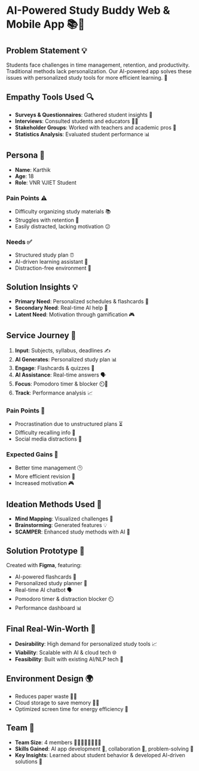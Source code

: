 # AI-Powered Study Buddy Web & Mobile App 📚🤖

## Problem Statement 💡
Students face challenges in time management, retention, and productivity. Traditional methods lack personalization. Our AI-powered app solves these issues with personalized study tools for more efficient learning. 🎯

## Empathy Tools Used 🔍
- **Surveys & Questionnaires**: Gathered student insights 📝
- **Interviews**: Consulted students and educators 👩‍🏫
- **Stakeholder Groups**: Worked with teachers and academic pros 🤝
- **Statistics Analysis**: Evaluated student performance 📊

## Persona 👤
- **Name**: Karthik  
- **Age**: 18
- **Role**: VNR VJIET Student

### Pain Points ⚠️
- Difficulty organizing study materials 📚
- Struggles with retention 🤯
- Easily distracted, lacking motivation 😕

### Needs ✅
- Structured study plan ⏰
- AI-driven learning assistant 🧠
- Distraction-free environment 🛑

## Solution Insights 💡
- **Primary Need**: Personalized schedules & flashcards 📅
- **Secondary Need**: Real-time AI help 🤖
- **Latent Need**: Motivation through gamification 🎮

## Service Journey 🚀
1. **Input**: Subjects, syllabus, deadlines ✍️
2. **AI Generates**: Personalized study plan 📊
3. **Engage**: Flashcards & quizzes 🎴
4. **AI Assistance**: Real-time answers 🗣️
5. **Focus**: Pomodoro timer & blocker ⏲️🚫
6. **Track**: Performance analysis 📈

### Pain Points 🛑
- Procrastination due to unstructured plans ⏳
- Difficulty recalling info 🔄
- Social media distractions 📱

### Expected Gains 🌟
- Better time management 🕒
- More efficient revision 📖
- Increased motivation 🎮

## Ideation Methods Used 💭
- **Mind Mapping**: Visualized challenges 🧠
- **Brainstorming**: Generated features 💡
- **SCAMPER**: Enhanced study methods with AI 🔧

## Solution Prototype 🔧
Created with **Figma**, featuring:
- AI-powered flashcards 🧩
- Personalized study planner 📅
- Real-time AI chatbot 🗣️
- Pomodoro timer & distraction blocker ⏲️
- Performance dashboard 📊

## Final Real-Win-Worth 🎯
- **Desirability**: High demand for personalized study tools 📈
- **Viability**: Scalable with AI & cloud tech 🌐
- **Feasibility**: Built with existing AI/NLP tech 🔧

## Environment Design 🌍
- Reduces paper waste 📄❌
- Cloud storage to save memory 🧠💾
- Optimized screen time for energy efficiency 🔋

## Team 👥
- **Team Size**: 4 members 👩‍💻👨‍💻👩‍💻👨‍💻
- **Skills Gained**: AI app development 🤖, collaboration 💬, problem-solving 🧩
- **Key Insights**: Learned about student behavior & developed AI-driven solutions 🧠

